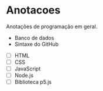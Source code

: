 # Anotacoes
Anotações de programação em geral.
* Banco de dados
* Sintaxe do GitHub
- [ ] HTML
- [ ] CSS
- [ ] JavaScript
- [ ] Node.js
- [ ] Biblioteca p5.js
